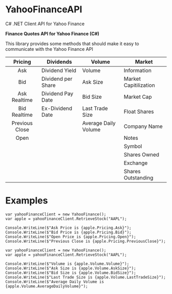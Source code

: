 # YahooFinanceAPI
C# .NET Client API for Yahoo Finance

<b>Finance Quotes API for Yahoo Finance (C#)</b>

This library provides some methods that should make it easy to communicate with the Yahoo Finance API

|     Pricing    | Dividends          | Volume               | Market                |
|:--------------:|--------------------|----------------------|-----------------------|
| Ask            | Dividend Yield     | Volume               | Information           |
| Bid            | Dividend per Share | Ask Size             | Market Capitilization |
| Ask Realtime   | Dividend Pay Date  | Bid Size             | Market Cap            |
| Bid Realtime   | Ex-Dividend Date   | Last Trade Size      | Float Shares          |
| Previous Close |                    | Average Daily Volume | Company Name          |
| Open           |                    |                      | Notes                 |
|                |                    |                      | Symbol                |
|                |                    |                      | Shares Owned          |
|                |                    |                      | Exchange              |
|                |                    |                      | Shares Outstanding    |

<h1>Examples</h1>

````
var yahooFinanceClient = new YahooFinance();
var apple = yahooFinanceClient.RetrieveStock("AAPL");

Console.WriteLine($"Ask Price is {apple.Pricing.Ask}");
Console.WriteLine($"Bid Price is {apple.Pricing.Bid}");
Console.WriteLine($"Open Price is {apple.Pricing.Open}");
Console.WriteLine($"Previous Close is {apple.Pricing.PreviousClose}");
````

````
var yahooFinanceClient = new YahooFinance();
var apple = yahooFinanceClient.RetrieveStock("AAPL");

Console.WriteLine($"Volume is {apple.Volume.Volume}");
Console.WriteLine($"Ask Size is {apple.Volume.AskSize}");
Console.WriteLine($"Bid Size is {apple.Volume.BidSize}");
Console.WriteLine($"Last Trade Size is {apple.Volume.LastTradeSize}");
Console.WriteLine($"Average Daily Volume is {apple.Volume.AverageDailyVolume}");
````            
